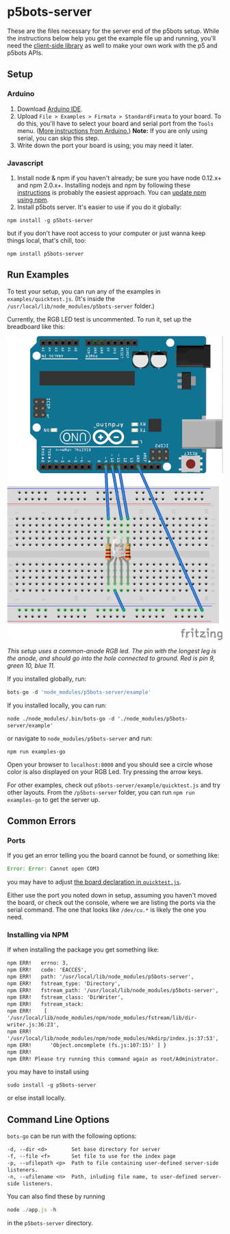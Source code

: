 # p5bots-server

These are the files necessary for the server end of the p5bots setup. While the instructions below help you get the example file up and running, you'll need the [client-side library](p5bots) as well to make your own work with the p5 and p5bots APIs.

## Setup

### Arduino
1. Download [Arduino IDE](https://www.arduino.cc/en/main/software).
2. Upload `File > Examples > Firmata > StandardFirmata` to your board. To do this, you'll have to select your board and serial port from the `Tools` menu. ([More instructions from Arduino.](https://www.arduino.cc/en/Guide/MacOSX)) 
  **Note:** If you are only using serial, you can skip this step.
3. Write down the port your board is using; you may need it later.

### Javascript
1. Install node & npm if you haven't already; be sure you have node 0.12.x+ and npm 2.0.x+. Installing nodejs and npm by following these [instructions](http://blog.teamtreehouse.com/install-node-js-npm-windows) is probably the easiest approach. You can [update npm using npm](https://docs.npmjs.com/getting-started/installing-node).
2. Install p5bots server. It's easier to use if you do it globally: 
```
npm install -g p5bots-server
```

but if you don't have root access to your computer or just wanna keep things local, that's chill, too:

```
npm install p5bots-server
```

## Run Examples

To test your setup, you can run any of the examples in `examples/quicktest.js`. (It's inside the `/usr/local/lib/node_modules/p5bots-server` folder.)

Currently, the RGB LED test is uncommented. To run it, set up the breadboard like this:

![rgb led layout with red in 9, green in 10, and blue in 11, plus resistors between board and leg; ground is to ground/](img/rgb_led.png)

_This setup uses a common-anode RGB led. The pin with the longest leg is the anode, and should go into the hole connected to ground. Red is pin 9, green 10, blue 11._

If you installed globally, run:

```js
bots-go -d 'node_modules/p5bots-server/example'
```

If you installed locally, you can run:

```
node ./node_modules/.bin/bots-go -d './node_modules/p5bots-server/example'
```

or navigate to `node_modules/p5bots-server` and run:

```
npm run examples-go
```

Open your browser to `localhost:8000` and you should see a circle whose color is also displayed on your RGB Led. Try pressing the arrow keys.

For other examples, check out `p5bots-server/example/quicktest.js` and try other layouts. From the `/p5bots-server` folder, you can run `npm run examples-go` to get the server up.

## Common Errors

### Ports
If you get an error telling you the board cannot be found, or something like:

```js
Error: Error: Cannot open COM3
```

you may have to adjust [the board declaration in `quicktest.js`](example/quicktest.js#L53).

Either use the port you noted down in setup, assuming you haven't moved the board, or check out the console, where we are listing the ports via the serial command. The one that looks like `/dev/cu.*` is likely the one you need.

### Installing via NPM
If when installing the package you get something like:
```
npm ERR!   errno: 3,
npm ERR!   code: 'EACCES',
npm ERR!   path: '/usr/local/lib/node_modules/p5bots-server',
npm ERR!   fstream_type: 'Directory',
npm ERR!   fstream_path: '/usr/local/lib/node_modules/p5bots-server',
npm ERR!   fstream_class: 'DirWriter',
npm ERR!   fstream_stack:
npm ERR!    [
'/usr/local/lib/node_modules/npm/node_modules/fstream/lib/dir-writer.js:36:23',
npm ERR!
'/usr/local/lib/node_modules/npm/node_modules/mkdirp/index.js:37:53',
npm ERR!      'Object.oncomplete (fs.js:107:15)' ] }
npm ERR!
npm ERR! Please try running this command again as root/Administrator.
```
you may have to install using 

```
sudo install -g p5bots-server
```

or else install locally.

## Command Line Options

`bots-go` can be run with the following options:

```
-d, --dir <d>        Set base directory for server
-f, --file <f>       Set file to use for the index page
-p, --ufilepath <p>  Path to file containing user-defined server-side listeners.
-n, --ufilename <n>  Path, inluding file name, to user-defined server-side listeners.
```

You can also find these by running

```js
node ./app.js -h
```
in the `p5bots-server` directory.